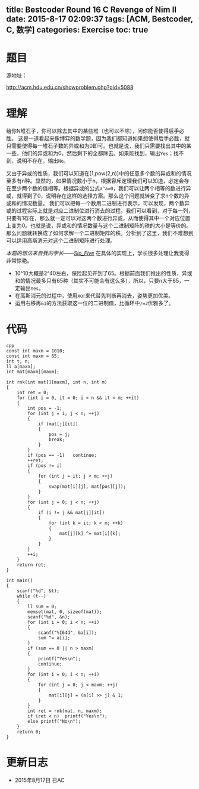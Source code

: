 title: Bestcoder Round 16 C Revenge of Nim II
date: 2015-8-17 02:09:37
tags: [ACM, Bestcoder, C, 数学]
categories: Exercise
toc: true
---
# 题目
源地址：

http://acm.hdu.edu.cn/showproblem.php?pid=5088

# 理解
给你N堆石子，你可以除去其中的某些堆（也可以不除），问你能否使得后手必胜。
这是一道看起来像博弈的数学题，因为我们都知道如果想使得后手必胜，就只需要使得每一堆石子数的异或和为0即可。也就是说，我们只需要找出其中的某一些，他们的异或和为0，然后剩下的全都除去。如果能找到，输出`Yes`；找不到，说明不存在，输出`No`。

<!-- more -->
又由于异或的性质，我们可以知道在[1,pow(2,n)]中的任意多个数的异或和的情况至多有n种。显然的，如果情况数小于n，根据容斥定理我们可以知道，必定会存在至少两个数的值相等。根据异或的公式`a^a=0`，我们可以让两个相等的数进行异或，就得到了0，说明存在这样的选择方案。那么这个问题就转变了求n个数的异或和的情况数量。
我们可以把每一个数用二进制进行表示，可以发现，两个数异或的过程实际上就是对应二进制位进行消去的过程。我们可以看到，对于每一列，只要有1存在，那么就一定可以对这两个数进行异或，从而使得其中一个对应位置上变为0。也就是说，异或和的情况数量与这个二进制矩阵的秩的大小是等价的。那么问题就转换成了如何求解一个二进制矩阵的秩。分析到了这里，我们不难想到可以运用高斯消元对这个二进制矩阵进行处理。

*本题的想法来自我的学长——[Sio_Five](http://siofive.github.io/2014/11/04/BC16_3/)*
在具体的实现上，学长很多处理让我觉得非常惊艳。
- 10^10大概是2^40左右，保险起见开到了65。根据前面我们推出的性质，异或和的情况最多只有65种（其实不可能会有这么多），所以，只要n大于65，一定输出`Yes`。
- 在高斯消元的过程中，使用xor来代替先判断再消去，姿势更加优美。
- 运用右移再`&1`的方法获取这一位的二进制值，比循环中`/=2`优雅多了。


# 代码

```
cpp
const int maxn = 1010;
const int maxm = 65;
int t, n;
ll a[maxn];
int mat[maxm][maxm];

int rnk(int mat[][maxm], int n, int m)
{
    int ret = 0;
    for (int i = 0, it = 0; i < n && it < m; ++it)
    {
        int pos = -1;
        for (int j = i; j < n; ++j)
        {
            if (mat[j][it])
            {
                pos = j;
                break;
            }
        }
        if (pos == -1)   continue;
        ++ret;
        if (pos != i)
        {
            for (int j = it; j < m; ++j)
            {
                swap(mat[i][j], mat[pos][j]);
            }
        }
        for (int j = 0; j < n; ++j)
        {
            if (i != j && mat[j][it])
            {
                for (int k = it; k < m; ++k)
                {
                    mat[j][k] ^= mat[i][k];
                }
            }
        }
        ++i;
    }
    return ret;
}

int main()
{
    scanf("%d", &t);
    while (t--)
    {
        ll sum = 0;
        memset(mat, 0, sizeof(mat));
        scanf("%d", &n);
        for (int i = 0; i < n; ++i)
        {
            scanf("%I64d", &a[i]);
            sum ^= a[i];
        }
        if (sum == 0 || n > maxm)
        {
            printf("Yes\n");
            continue;
        }
        for (int i = 0; i < n; ++i)
        {
            for (int j = 0; j < maxm; ++j)
            {
                mat[i][j] = (a[i] >> j) & 1;
            }
        }
        int ret = rnk(mat, n, maxm);
        if (ret < n)  printf("Yes\n");
        else printf("No\n");
    }
    return 0;
}

```


# 更新日志
- 2015年8月17日 已AC